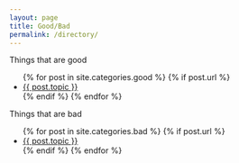```yaml
---
layout: page
title: Good/Bad
permalink: /directory/
---
```


<p>Things that are good</p>

<ul>
  {% for post in site.categories.good %}
    {% if post.url %}
        <li><a href="{{ post.url }}">{{ post.topic }}</a></li>
    {% endif %}
  {% endfor %}
</ul>

<p>Things that are bad</p>

<ul>
  {% for post in site.categories.bad %}
    {% if post.url %}
        <li><a href="{{ post.url }}">{{ post.topic }}</a></li>
    {% endif %}
  {% endfor %}
</ul>